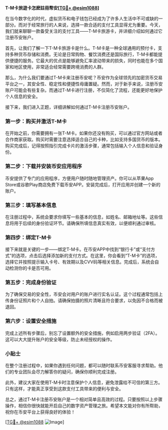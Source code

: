 **T-M卡旅遊卡怎麽註冊幣安[[TG💪+ @esim1088](https://t.me/s/esim1088)]**

在当今数字化的时代，虚拟货币和电子钱包已经成为了许多人生活中不可或缺的一部分。而对于经常旅行的人来说，选择一款合适的支付工具显得尤为重要。今天，我们就来聊聊一款备受关注的支付工具——T-M卡旅游卡，并详细介绍如何通过它注册币安账户。

首先，让我们了解一下T-M卡旅游卡是什么。T-M卡是一种全球通用的预付卡，支持多种货币存储和消费。无论是日常购物、餐饮消费还是国际旅行，T-M卡都能提供便捷的服务。它最大的优点是能够避免汇率波动带来的损失，同时也能在多个国家和地区使用，非常适合经常需要跨境消费的人群。

那么，为什么我们要通过T-M卡来注册币安呢？币安作为全球领先的加密货币交易平台之一，其安全性、稳定性和便捷性毋庸置疑。然而，对于新手来说，注册币安账户可能会有些复杂。而通过T-M卡进行注册，不仅简化了流程，还能更好地保护个人信息的安全。

接下来，我们进入正题，详细讲解如何通过T-M卡注册币安账户。

### 第一步：购买并激活T-M卡

在开始之前，你需要拥有一张T-M卡。如果你还没有购买，可以通过官方网站或者合作商家获取。购买时需要注意选择适合自己的卡种，比如支持多国货币的版本。购买完成后，记得按照指引完成卡片的激活步骤，通常包括输入个人信息和验证身份。

### 第二步：下载并安装币安应用程序

币安提供了专门的应用程序，方便用户随时随地管理资产。你可以从苹果App Store或谷歌Play商店免费下载币安APP。安装完成后，打开应用并创建一个新的账户。

### 第三步：填写基本信息

在注册过程中，系统会要求你填写一些基本的信息，如姓名、邮箱地址等。这些信息将用于后续的身份验证环节。请确保所填信息真实有效，以便顺利通过审核。

### 第四步：绑定T-M卡

接下来就是关键的一步——绑定T-M卡。在币安APP中找到“银行卡”或“支付方式”的选项，点击后选择添加新的支付方式。在这里，你会看到“T-M卡”的选项，选择它并按照提示输入卡号、有效期以及CVV码等相关信息。完成后，系统会自动检测你的卡是否可用。

### 第五步：完成身份验证

为了确保交易的安全性，币安会对用户的账户进行实名认证。这个过程通常包括上传身份证照片和个人自拍。请确保拍摄的照片清晰且符合要求，以免因不合格而被退回。

### 第六步：设置安全措施

完成上述所有步骤后，别忘了设置额外的安全措施，例如启用两步验证（2FA）。这可以大大提升账户的安全等级，防止未经授权的操作。

### 小贴士

在整个注册过程中，如果你遇到任何问题，都可以随时联系币安客服寻求帮助。他们的专业团队会尽力解答你的疑问，确保你顺利完成注册。

此外，建议大家在使用T-M卡时注意保护个人信息，避免泄露给不可信的第三方。只有这样，才能真正享受到这款支付工具带来的便利与安全。

总之，通过T-M卡注册币安账户是一个相对简单且高效的过程。只要按照以上步骤操作，相信你很快就能开启自己的数字资产管理之旅。希望本文能对你有所帮助，祝你在币安平台上获得良好的体验！

[[TG💪+ @esim1088](https://t.me/s/esim1088) ![Image](https://i.postimg.cc/4NQfJmqS/Snipaste-2025-05-13-00-14-12.png)]